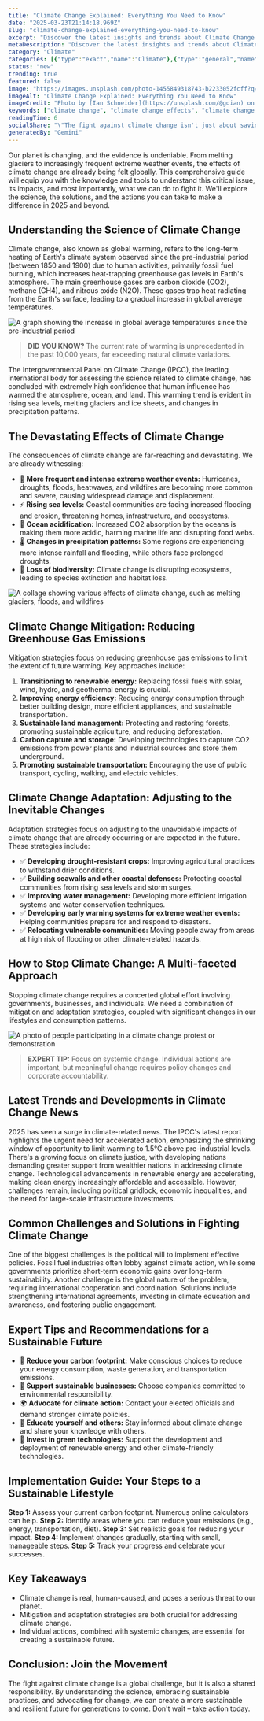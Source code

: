 ```yaml
---
title: "Climate Change Explained: Everything You Need to Know"
date: "2025-03-23T21:14:18.969Z"
slug: "climate-change-explained-everything-you-need-to-know"
excerpt: "Discover the latest insights and trends about Climate Change. This comprehensive guide covers everything you need to know about Climate Change in 2025."
metaDescription: "Discover the latest insights and trends about Climate Change. This comprehensive guide covers everything you need to know about Climate Change in 2025."
category: "Climate"
categories: [{"type":"exact","name":"Climate"},{"type":"general","name":"Economics"},{"type":"medium","name":"Energy Policy"},{"type":"specific","name":"Carbon Pricing"},{"type":"niche","name":"Emissions Trading"}]
status: "new"
trending: true
featured: false
image: "https://images.unsplash.com/photo-1455849318743-b2233052fcff?q=85&w=1200&fit=max&fm=webp&auto=compress"
imageAlt: "Climate Change Explained: Everything You Need to Know"
imageCredit: "Photo by [Ian Schneider](https://unsplash.com/@goian) on Unsplash"
keywords: ["climate change", "climate change effects", "climate change solutions", "fight climate change", "climate change mitigation", "climate change adaptation", "how to stop climate change", "climate change news", "best climate change documentaries", "sustainable climate solutions"]
readingTime: 6
socialShare: "\"The fight against climate change isn't just about saving the planet; it's about securing a livable future for humanity.  The time for decisive action is now, not tomorrow.\""
generatedBy: "Gemini"
---
```




Our planet is changing, and the evidence is undeniable.  From melting glaciers to increasingly frequent extreme weather events, the effects of climate change are already being felt globally.  This comprehensive guide will equip you with the knowledge and tools to understand this critical issue, its impacts, and most importantly, what we can do to fight it.  We'll explore the science, the solutions, and the actions you can take to make a difference in 2025 and beyond.

## Understanding the Science of Climate Change

Climate change, also known as global warming, refers to the long-term heating of Earth's climate system observed since the pre-industrial period (between 1850 and 1900) due to human activities, primarily fossil fuel burning, which increases heat-trapping greenhouse gas levels in Earth's atmosphere.  The main greenhouse gases are carbon dioxide (CO2), methane (CH4), and nitrous oxide (N2O).  These gases trap heat radiating from the Earth's surface, leading to a gradual increase in global average temperatures.

![A graph showing the increase in global average temperatures since the pre-industrial period](https://images.unsplash.com/photo-1451187580459-43490279c0fa?q=85&w=1200&fit=max&fm=webp&auto=compress)

> **DID YOU KNOW?**  The current rate of warming is unprecedented in the past 10,000 years, far exceeding natural climate variations.

The Intergovernmental Panel on Climate Change (IPCC), the leading international body for assessing the science related to climate change, has concluded with extremely high confidence that human influence has warmed the atmosphere, ocean, and land.  This warming trend is evident in rising sea levels, melting glaciers and ice sheets, and changes in precipitation patterns.

## The Devastating Effects of Climate Change

The consequences of climate change are far-reaching and devastating.  We are already witnessing:

* 🔑 **More frequent and intense extreme weather events:**  Hurricanes, droughts, floods, heatwaves, and wildfires are becoming more common and severe, causing widespread damage and displacement.
* ⚡ **Rising sea levels:**  Coastal communities are facing increased flooding and erosion, threatening homes, infrastructure, and ecosystems.
* 🌊 **Ocean acidification:**  Increased CO2 absorption by the oceans is making them more acidic, harming marine life and disrupting food webs.
* 🌡️ **Changes in precipitation patterns:** Some regions are experiencing more intense rainfall and flooding, while others face prolonged droughts.
* 🌱 **Loss of biodiversity:**  Climate change is disrupting ecosystems, leading to species extinction and habitat loss.

![A collage showing various effects of climate change, such as melting glaciers, floods, and wildfires](https://images.unsplash.com/photo-1484417894907-623942c8ee29?q=85&w=1200&fit=max&fm=webp&auto=compress)

## Climate Change Mitigation: Reducing Greenhouse Gas Emissions

Mitigation strategies focus on reducing greenhouse gas emissions to limit the extent of future warming.  Key approaches include:

1. **Transitioning to renewable energy:**  Replacing fossil fuels with solar, wind, hydro, and geothermal energy is crucial.
2. **Improving energy efficiency:**  Reducing energy consumption through better building design, more efficient appliances, and sustainable transportation.
3. **Sustainable land management:**  Protecting and restoring forests, promoting sustainable agriculture, and reducing deforestation.
4. **Carbon capture and storage:**  Developing technologies to capture CO2 emissions from power plants and industrial sources and store them underground.
5. **Promoting sustainable transportation:**  Encouraging the use of public transport, cycling, walking, and electric vehicles.

## Climate Change Adaptation: Adjusting to the Inevitable Changes

Adaptation strategies focus on adjusting to the unavoidable impacts of climate change that are already occurring or are expected in the future.  These strategies include:

* ✅ **Developing drought-resistant crops:**  Improving agricultural practices to withstand drier conditions.
* ✅ **Building seawalls and other coastal defenses:**  Protecting coastal communities from rising sea levels and storm surges.
* ✅ **Improving water management:**  Developing more efficient irrigation systems and water conservation techniques.
* ✅ **Developing early warning systems for extreme weather events:**  Helping communities prepare for and respond to disasters.
* ✅ **Relocating vulnerable communities:**  Moving people away from areas at high risk of flooding or other climate-related hazards.

## How to Stop Climate Change: A Multi-faceted Approach

Stopping climate change requires a concerted global effort involving governments, businesses, and individuals.  We need a combination of mitigation and adaptation strategies, coupled with significant changes in our lifestyles and consumption patterns.

![A photo of people participating in a climate change protest or demonstration](https://images.unsplash.com/photo-1517976487492-5750f3195933?q=85&w=1200&fit=max&fm=webp&auto=compress)

> **EXPERT TIP:**  Focus on systemic change. Individual actions are important, but meaningful change requires policy changes and corporate accountability.

## Latest Trends and Developments in Climate Change News

2025 has seen a surge in climate-related news. The IPCC's latest report highlights the urgent need for accelerated action, emphasizing the shrinking window of opportunity to limit warming to 1.5°C above pre-industrial levels.  There's a growing focus on climate justice, with developing nations demanding greater support from wealthier nations in addressing climate change.  Technological advancements in renewable energy are accelerating, making clean energy increasingly affordable and accessible.  However, challenges remain, including political gridlock, economic inequalities, and the need for large-scale infrastructure investments.

## Common Challenges and Solutions in Fighting Climate Change

One of the biggest challenges is the political will to implement effective policies.  Fossil fuel industries often lobby against climate action, while some governments prioritize short-term economic gains over long-term sustainability.  Another challenge is the global nature of the problem, requiring international cooperation and coordination.  Solutions include strengthening international agreements, investing in climate education and awareness, and fostering public engagement.

## Expert Tips and Recommendations for a Sustainable Future

* 🌿 **Reduce your carbon footprint:**  Make conscious choices to reduce your energy consumption, waste generation, and transportation emissions.
* 🌱 **Support sustainable businesses:**  Choose companies committed to environmental responsibility.
* 🌍 **Advocate for climate action:**  Contact your elected officials and demand stronger climate policies.
* 🤝 **Educate yourself and others:**  Stay informed about climate change and share your knowledge with others.
* 🌱 **Invest in green technologies:**  Support the development and deployment of renewable energy and other climate-friendly technologies.

## Implementation Guide:  Your Steps to a Sustainable Lifestyle

**Step 1:** Assess your current carbon footprint.  Numerous online calculators can help.
**Step 2:** Identify areas where you can reduce your emissions (e.g., energy, transportation, diet).
**Step 3:** Set realistic goals for reducing your impact.
**Step 4:** Implement changes gradually, starting with small, manageable steps.
**Step 5:** Track your progress and celebrate your successes.

## Key Takeaways

* Climate change is real, human-caused, and poses a serious threat to our planet.
* Mitigation and adaptation strategies are both crucial for addressing climate change.
* Individual actions, combined with systemic changes, are essential for creating a sustainable future.

## Conclusion:  Join the Movement

The fight against climate change is a global challenge, but it is also a shared responsibility.  By understanding the science, embracing sustainable practices, and advocating for change, we can create a more sustainable and resilient future for generations to come.  Don't wait – take action today.




